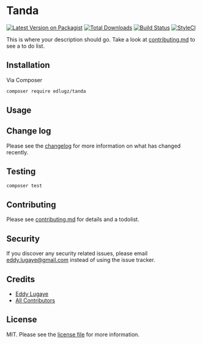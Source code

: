 # Tanda

[![Latest Version on Packagist][ico-version]][link-packagist]
[![Total Downloads][ico-downloads]][link-downloads]
[![Build Status][ico-travis]][link-travis]
[![StyleCI][ico-styleci]][link-styleci]

This is where your description should go. Take a look at [contributing.md](contributing.md) to see a to do list.

## Installation

Via Composer

```bash
composer require edlugz/tanda
```

## Usage

## Change log

Please see the [changelog](changelog.md) for more information on what has changed recently.

## Testing

```bash
composer test
```

## Contributing

Please see [contributing.md](contributing.md) for details and a todolist.

## Security

If you discover any security related issues, please email eddy.lugaye@gmail.com instead of using the issue tracker.

## Credits

- [Eddy Lugaye][link-author]
- [All Contributors][link-contributors]

## License

MIT. Please see the [license file](license.md) for more information.

[ico-version]: https://img.shields.io/packagist/v/edlugz/tanda.svg?style=flat-square
[ico-downloads]: https://img.shields.io/packagist/dt/edlugz/tanda.svg?style=flat-square
[ico-travis]: https://img.shields.io/travis/edlugz/tanda/master.svg?style=flat-square
[ico-styleci]: https://styleci.io/repos/12345678/shield

[link-packagist]: https://packagist.org/packages/edlugz/tanda
[link-downloads]: https://packagist.org/packages/edlugz/tanda
[link-travis]: https://travis-ci.org/edlugz/tanda
[link-styleci]: https://styleci.io/repos/12345678
[link-author]: https://github.com/edlugz
[link-contributors]: ../../contributors
